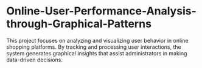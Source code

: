# Online-User-Performance-Analysis-through-Graphical-Patterns
This project focuses on analyzing and visualizing user behavior in online shopping platforms. By tracking and processing user interactions, the system generates graphical insights that assist administrators in making data-driven decisions.
